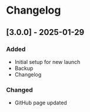 # Changelog

## [3.0.0] - 2025-01-29

### Added

- Initial setup for new launch
- Backup
- Changelog


### Changed

- GitHub page updated


